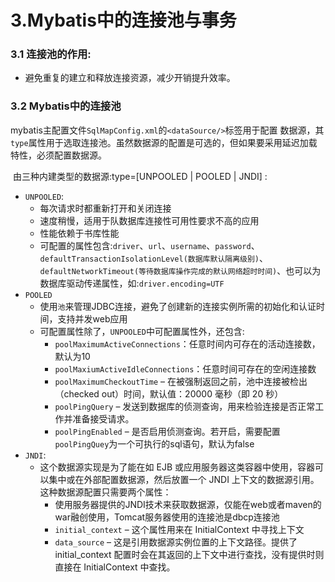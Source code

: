 # 3.Mybatis中的连接池与事务

### 3.1 连接池的作用:

- 避免重复的建立和释放连接资源，减少开销提升效率。

### 3.2 Mybatis中的连接池

​		mybatis主配置文件`SqlMapConfig.xml`的`<dataSource/>`标签用于配置 数据源，其`type`属性用于选取连接池。虽然数据源的配置是可选的，但如果要采用延迟加载特性，必须配置数据源。

​		由三种内建类型的数据源:type=[UNPOOLED | POOLED | JNDI] :

- `UNPOOLED`:
	- 每次请求时都重新打开和关闭连接
	- 速度稍慢，适用于队数据库连接性可用性要求不高的应用
	- 性能依赖于书库性能
	- 可配置的属性包含:`driver`、`url`、`username`、`password`、`defaultTransactionIsolationLevel(数据库默认隔离级别)`、`defaultNetworkTimeout(等待数据库操作完成的默认网络超时时间)`、也可以为数据库驱动传递属性，如:`driver.encoding=UTF`
- `POOLED`
	- 使用`池`来管理JDBC连接，避免了创建新的连接实例所需的初始化和认证时间，支持并发web应用
	- 可配置属性除了，`UNPOOLED`中可配置属性外，还包含:
		- `poolMaximumActiveConnections`：任意时间内可存在的活动连接数，默认为10
		- `poolMaxiumActiveIdleConnections`：任意时间可存在的空闲连接数
		- `poolMaximumCheckoutTime` – 在被强制返回之前，池中连接被检出（checked out）时间，默认值：20000 毫秒（即 20 秒）
		- `poolPingQuery` – 发送到数据库的侦测查询，用来检验连接是否正常工作并准备接受请求。
		- `poolPingEnabled` – 是否启用侦测查询。若开启，需要配置`poolPingQuey`为一个可执行的sql语句，默认为false
- `JNDI`:
	- 这个数据源实现是为了能在如 EJB 或应用服务器这类容器中使用，容器可以集中或在外部配置数据源，然后放置一个 JNDI 上下文的数据源引用。这种数据源配置只需要两个属性：
		- 使用服务器提供的JNDI技术来获取数据源，仅能在web或者maven的war融创使用，Tomcat服务器使用的连接池是dbcp连接池
		- `initial_context` – 这个属性用来在 InitialContext 中寻找上下文
		- `data_source` – 这是引用数据源实例位置的上下文路径。提供了 initial_context 配置时会在其返回的上下文中进行查找，没有提供时则直接在 InitialContext 中查找。